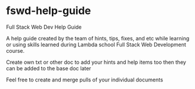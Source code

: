 # fswd-help-guide
Full Stack Web Dev Help Guide

A help guide created by the team of hints, tips, fixes, and etc while learning or using skills learned during Lambda school Full Stack Web Development course.

Create own txt or other doc to add your hints and help items too then they can be added to the base doc later

Feel free to create and merge pulls of your individual documents 
